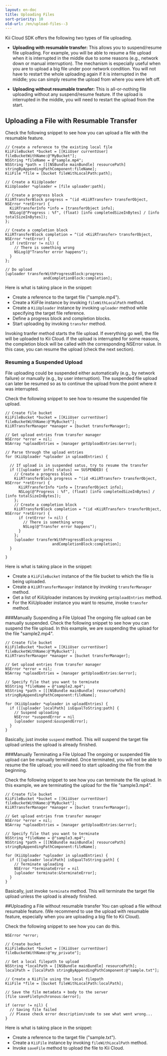 ```yaml
---
layout: en-doc
title: Uploading Files
sort-priority: 10
old-url: /en/upload-files--3
---
```

Kii Cloud SDK offers the following two types of file uploading.

* **Uploading with resumable transfer:** This allows you to suspend/resume file uploading.  For example, you will be able to resume a file upload when it is interrupted in the middle due to some reasons (e.g., network down or manual interruption).  The mechanism is especially useful when you are to upload a big file under poor network condition.  You will not have to restart the whole uploading again if it is interrupted in the middle; you can simply resume the upload from where you were left off.

* **Uploading without resumable transfer:** This is all-or-nothing file uploading without any suspend/resume feature.  If the upload is interrupted in the middle, you will need to restart the upload from the start.

## Uploading a File with Resumable Transfer

Check the following snippet to see how you can upload a file with the resumable feature.

```objc
// Create a reference to the existing local file
KiiFileBucket *bucket = [[KiiUser currentUser] fileBucketWithName:@"MyBucket"];
NSString *fileName = @"sample.mp4";
NSString *path = [[[NSBundle mainBundle] resourcePath] stringByAppendingPathComponent:fileName];
KiiFile *file = [bucket fileWithLocalPath:path];

// Create a KiiUploader
KiiUploader *uploader = [file uploader:path];

// Create a progress block
KiiRTransferBlock progress = ^(id <KiiRTransfer> transferObject, NSError *retError) {
  KiiRTransferInfo *info = [transferObject info];
  NSLog(@"Progress : %f", (float) [info completedSizeInBytes] / [info totalSizeInBytes]);
};

// Create a completion block
KiiRTransferBlock completion = ^(id <KiiRTransfer> transferObject, NSError *retError) {
  if (retError != nil) {
    // There is something wrong
    NSLog(@"Transfer error happens");
  }
};

// Do upload
[uploader transferWithProgressBlock:progress
                 andCompletionBlock:completion];
```

Here is what is taking place in the snippet:

* Create a reference to the target file ("sample.mp4").
* Create a KiiFile instance by invoking `fileWithLocalPath` method.
* Create a `KiiUploader` instance by invoking `uploader` method while specifying the target file reference.
* Define a progress block and completion blocks.
* Start uploading by invoking `transfer` method.

Invoking tranfer method starts the file upload. If everything go well, the file will be uploaded to Kii Cloud. If the upload is interrupted for some reasons, the completion block will be called with the corresponding NSError value.  In this case, you can resume the upload (check the next section).

### Resuming a Suspended Upload
File uploading could be suspended either automatically (e.g., by network failure) or manually (e.g., by user interruption). The suspended file upload can later be resumed so as to continue the upload from the point where it was interrupted.

Check the following snippet to see how to resume the suspended file upload.

```objc
// Create file bucket
KiiFileBucket *bucket = [[KiiUser currentUser] fileBucketWithName:@"MyBucket"];
KiiRTransferManager *manager = [bucket transferManager];

// Get upload entries from transfer manager
NSError *error = nil;
NSArray *uploadEntries = [manager getUploadEntries:&error];

// Parse through the upload entries
for (KiiUploader *uploader in uploadEntries) {

  // If upload is in suspended satus, try to resume the transfer
  if ([[uploader info] status] == SUSPENDED) {
    // Create a progress block
    KiiRTransferBlock progress = ^(id <KiiRTransfer> transferObject, NSError *retError) {
      KiiRTransferInfo *info = [transferObject info];
      NSLog(@"Progress : %f", (float) [info completedSizeInBytes] / [info totalSizeInBytes]);
    };
    // Create a completion block
    KiiRTransferBlock completion = ^(id <KiiRTransfer> transferObject, NSError *retError) {
      if (retError != nil) {
        // There is something wrong
        NSLog(@"Transfer error happens");
      }
    };
    [uploader transferWithProgressBlock:progress
                     andCompletionBlock:completion];
  }

}
```

Here is what is taking place in the snippet:

* Create a `KiiFileBucket` instance of the file bucket to which the file is being uploaded.
* Create a `KiiRTransferManager` instance by invoking `transferManager` method.
* Get a list of KiiUploader instances by invoking `getUploadEntries` method.
* For the KiiUploader instance you want to resume, invoke `transfer` method.

###Manually Suspending a File Upload
The ongoing file upload can be manually suspended. Check the following snippet to see how you can suspend the file upload.  In this example, we are suspending the upload for the file "sample2.mp4".

```objc
// Create file bucket
KiiFileBucket *bucket = [[KiiUser currentUser] fileBucketWithName:@"MyBucket"];
KiiRTransferManager *manager = [bucket transferManager];

// Get upload entries from transfer manager
NSError *error = nil;
NSArray *uploadEntries = [manager getUploadEntries:&error];

// Specify file that you want to terminate
NSString *fileName = @"sample2.mp4";
NSString *path = [[[NSBundle mainBundle] resourcePath] stringByAppendingPathComponent:fileName];

for (KiiUploader *uploader in uploadEntries) {
  if ([[uploader localPath] isEqualToString:path] {
    // Suspend uploading
    NSError *suspendError = nil
    [uploader suspend:&suspendError];
  }
}
```

Basically, just invoke `suspend` method. This will suspend the target file upload unless the upload is already finished.

###Manually Terminating a File Upload
The ongoing or suspended file upload can be manually terminated. Once terminated, you will not be able to resume the file upload; you will need to start uploading the file from the beginning.

Check the following snippet to see how you can terminate the file upload.  In this example, we are terminating the upload for the file "sample3.mp4".

```objc
// Create file bucket
KiiFileBucket *bucket = [[KiiUser currentUser] fileBucketWithName:@"MyBucket"];
KiiRTransferManager *manager = [bucket transferManager];

// Get upload entries from transfer manager
NSError *error = nil;
NSArray *uploadEntries = [manager getUploadEntries:&error];

// Specify file that you want to terminate
NSString *fileName = @"sample3.mp4";
NSString *path = [[[NSBundle mainBundle] resourcePath] stringByAppendingPathComponent:fileName];

for (KiiUploader *uploader in uploadEntries) {
  if ([[uploader localPath] isEqualToString:path] {
    // Terminate uploading
    NSError *terminateError = nil
    [uploader terminate:&terminateError];
  }
}
```

Basically, just invoke `terminate` method. This will terminate the target file upload unless the upload is already finished.

##Uploading a File without resumable transfer
You can upload a file without resumable feature. (We recommend to use the upload with resumable feature, especially when you are uploading a big file to Kii Cloud).

Check the following snippet to see how you can do this.

```objc
NSError *error;

// Create bucket
KiiFileBucket *bucket = [[KiiUser currentUser] fileBucketWithName:@"my_private"];

// Get a local filepath to upload
NSString *localPath = [[NSBundle mainBundle] resourcePath];
localPath = [localPath stringByAppendingPathComponent:@"sample.txt"];

// Create a KiiFile using the local filepath
KiiFile *file = [bucket fileWithLocalPath:localPath];

// Save the file metadata + body to the server
[file saveFileSynchronous:&error];

if (error != nil) {
  // Saving file failed
  // Please check error description/code to see what went wrong...
}
```

Here is what is taking place in the snippet:

* Create a reference to the target file ("sample.txt").
* Create a `KiiFile` instance by invoking `fileWithLocalPath` method.
* Invoke `saveFile` method to upload the file to Kii Cloud.
